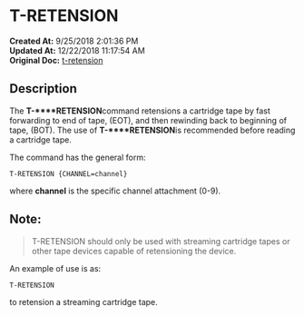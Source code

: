 # T-RETENSION

**Created At:** 9/25/2018 2:01:36 PM  
**Updated At:** 12/22/2018 11:17:54 AM  
**Original Doc:** [t-retension](https://docs.jbase.com/49399-tape/t-retension)  


## Description 

The **T-****RETENSION**command retensions a cartridge tape by fast forwarding to end of tape, (EOT), and then rewinding back to beginning of tape, (BOT). The use of **T-****RETENSION**is recommended before reading a cartridge tape.

The command has the general form:

```
T-RETENSION {CHANNEL=channel}
```

where **channel** is the specific channel attachment (0-9).



## Note: 


> T-RETENSION should only be used with streaming cartridge tapes or other tape devices capable of retensioning the device.




An example of use is as:

```
T-RETENSION
```

to retension a streaming cartridge tape.
